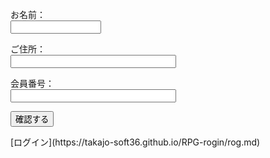 <body>
<form action="#" method="post">
	<p>お名前：<br>
	<input type="text" name="name" size="15"></p>
	<p>ご住所：<br>
	<input type="text" name="address" size="30"></p>
	<p>会員番号：<br>
	<input type="text" name="address" size="30"></p>
	<p><input type="button" value="確認する" id="button2"></p>
</form>
</body>
[ログイン](https://takajo-soft36.github.io/RPG-rogin/rog.md)


